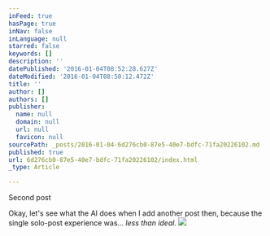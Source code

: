 ```yaml
---
inFeed: true
hasPage: true
inNav: false
inLanguage: null
starred: false
keywords: []
description: ''
datePublished: '2016-01-04T08:52:28.627Z'
dateModified: '2016-01-04T08:50:12.472Z'
title: ''
author: []
authors: []
publisher:
  name: null
  domain: null
  url: null
  favicon: null
sourcePath: _posts/2016-01-04-6d276cb0-87e5-40e7-bdfc-71fa20226102.md
published: true
url: 6d276cb0-87e5-40e7-bdfc-71fa20226102/index.html
_type: Article

---
```

Second post

Okay, let's see what the AI does when I add another post then, because the single solo-post experience was... _less than ideal._
![](https://the-grid-user-content.s3-us-west-2.amazonaws.com/675d473f-fda8-435b-bd34-29d13aac2b3f.png)